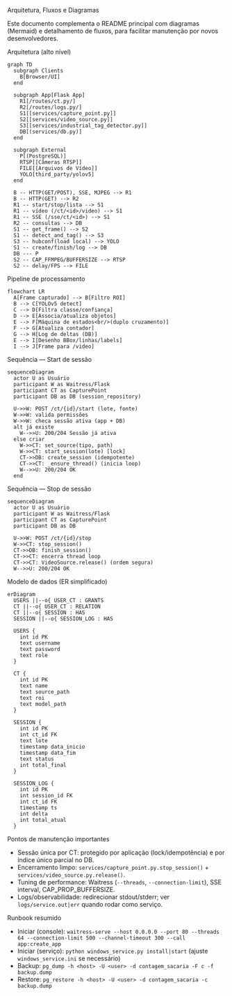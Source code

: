Arquitetura, Fluxos e Diagramas

Este documento complementa o README principal com diagramas (Mermaid) e detalhamento de fluxos, para facilitar manutenção por novos desenvolvedores.

Arquitetura (alto nível)

```mermaid
graph TD
  subgraph Clients
    B[Browser/UI]
  end

  subgraph App[Flask App]
    R1[/routes/ct.py/]
    R2[/routes/logs.py/]
    S1[[services/capture_point.py]]
    S2[[services/video_source.py]]
    S3[[services/industrial_tag_detector.py]]
    DB[(services/db.py)]
  end

  subgraph External
    P[(PostgreSQL)]
    RTSP[[Câmeras RTSP]]
    FILE[[Arquivos de Vídeo]]
    YOLO[third_party/yolov5]
  end

  B -- HTTP(GET/POST), SSE, MJPEG --> R1
  B -- HTTP(GET) --> R2
  R1 -- start/stop/lista --> S1
  R1 -- vídeo (/ct/<id>/video) --> S1
  R1 -- SSE (/sse/ct/<id>) --> S1
  R2 -- consultas --> DB
  S1 -- get_frame() --> S2
  S1 -- detect_and_tag() --> S3
  S3 -- hubconf(load local) --> YOLO
  S1 -- create/finish/log --> DB
  DB --- P
  S2 -- CAP_FFMPEG/BUFFERSIZE --> RTSP
  S2 -- delay/FPS --> FILE
```

Pipeline de processamento

```mermaid
flowchart LR
  A[Frame capturado] --> B[Filtro ROI]
  B --> C[YOLOv5 detect]
  C --> D[Filtra classe/confiança]
  D --> E[Associa/atualiza objetos]
  E --> F[Máquina de estados<br/>(duplo cruzamento)]
  F --> G[Atualiza contador]
  G --> H[Log de deltas (DB)]
  E --> I[Desenho BBox/linhas/labels]
  I --> J[Frame para /video]
```

Sequência — Start de sessão

```mermaid
sequenceDiagram
  actor U as Usuário
  participant W as Waitress/Flask
  participant CT as CapturePoint
  participant DB as DB (session_repository)

  U->>W: POST /ct/{id}/start (lote, fonte)
  W->>W: valida permissões
  W->>W: checa sessão ativa (app + DB)
  alt já existe
    W-->>U: 200/204 Sessão já ativa
  else criar
    W->>CT: set_source(tipo, path)
    W->>CT: start_session(lote) [lock]
    CT->>DB: create_session (idempotente)
    CT->>CT: _ensure_thread() (inicia loop)
    W-->>U: 200/204 OK
  end
```

Sequência — Stop de sessão

```mermaid
sequenceDiagram
  actor U as Usuário
  participant W as Waitress/Flask
  participant CT as CapturePoint
  participant DB as DB

  U->>W: POST /ct/{id}/stop
  W->>CT: stop_session()
  CT->>DB: finish_session()
  CT->>CT: encerra thread loop
  CT->>CT: VideoSource.release() (ordem segura)
  W-->>U: 200/204 OK
```

Modelo de dados (ER simplificado)

```mermaid
erDiagram
  USERS ||--o{ USER_CT : GRANTS
  CT ||--o{ USER_CT : RELATION
  CT ||--o{ SESSION : HAS
  SESSION ||--o{ SESSION_LOG : HAS

  USERS {
    int id PK
    text username
    text password
    text role
  }

  CT {
    int id PK
    text name
    text source_path
    text roi
    text model_path
  }

  SESSION {
    int id PK
    int ct_id FK
    text lote
    timestamp data_inicio
    timestamp data_fim
    text status
    int total_final
  }

  SESSION_LOG {
    int id PK
    int session_id FK
    int ct_id FK
    timestamp ts
    int delta
    int total_atual
  }
```

Pontos de manutenção importantes
- Sessão única por CT: protegido por aplicação (lock/idempotência) e por índice único parcial no DB.
- Encerramento limpo: `services/capture_point.py.stop_session()` + `services/video_source.py.release()`.
- Tuning de performance: Waitress (`--threads`, `--connection-limit`), SSE interval, CAP_PROP_BUFFERSIZE.
- Logs/observabilidade: redirecionar stdout/stderr; ver `logs/service.out|err` quando rodar como serviço.

Runbook resumido
- Iniciar (console): `waitress-serve --host 0.0.0.0 --port 80 --threads 64 --connection-limit 500 --channel-timeout 300 --call app:create_app`
- Iniciar (serviço): `python windows_service.py install|start` (ajuste `windows_service.ini` se necessário)
- Backup: `pg_dump -h <host> -U <user> -d contagem_sacaria -F c -f backup.dump`
- Restore: `pg_restore -h <host> -U <user> -d contagem_sacaria -c backup.dump`

